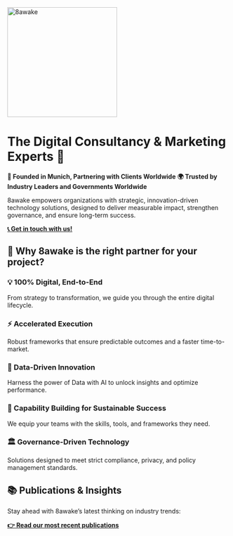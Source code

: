 <picture>
    <source media="(prefers-color-scheme: light)" srcset="https://assets.8awake.com/logo-github-black.png">
    <source media="(prefers-color-scheme: dark)" srcset="https://assets.8awake.com/logo-github-white.png">
    <img alt="8awake" src="[8awake](https://assets.8awake.com/logo-github-black.png)" width="250">
</picture>

<br>

# The Digital Consultancy & Marketing Experts 🚀

**🍺 Founded in Munich, Partnering with Clients Worldwide** **🌍 Trusted by Industry Leaders and Governments Worldwide**

8awake empowers organizations with strategic, innovation-driven technology solutions, designed to deliver measurable impact, strengthen governance, and ensure long-term success.

**[📞 Get in touch with us!](https://www.8awake.com/contact/)**

##  🎯 Why 8awake is the right partner for your project?

### 💡 100% Digital, End-to-End

From strategy to transformation, we guide you through the entire digital lifecycle.

### ⚡ Accelerated Execution

Robust frameworks that ensure predictable outcomes and a faster time-to-market.

### 🧠 Data-Driven Innovation

Harness the power of Data with AI to unlock insights and optimize performance.

### 🏅 Capability Building for Sustainable Success

We equip your teams with the skills, tools, and frameworks they need.

### 🏛️ Governance-Driven Technology

Solutions designed to meet strict compliance, privacy, and policy management standards.

## 📚 Publications & Insights

Stay ahead with 8awake’s latest thinking on industry trends:

**[👉 Read our most recent publications](https://www.8awake.com/insights/)**